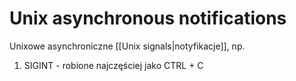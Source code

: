 # Unix asynchronous notifications
Unixowe asynchroniczne [[Unix signals|notyfikacje]], np.

1. SIGINT - robione najczęściej jako CTRL + C